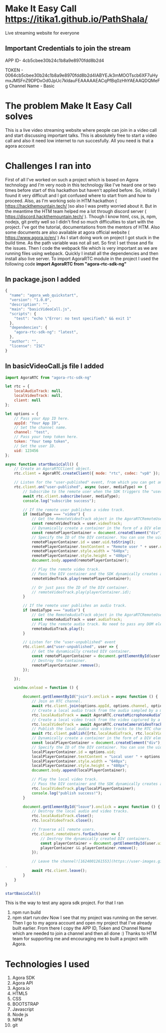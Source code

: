 # Make It Easy Call https://itika1.github.io/PathShala/
Live streaming website for everyone

## Important Credentials to join the stream
APP ID- 4cb5cbee30b24c1b8a9e8970fdd8b2d4 

TOKEN - 0064cb5cbee30b24c1b8a9e8970fdd8b2d4IABYEJk3mMOOTscb6XF7uHymxJMSFnZ9DPDxOd0JpUc7kldauFEAAAAAEACqPfBq0zHhYAEAAQDQMeFg
Channel Name - Basic
# The problem Make It Easy Call solves
This is a live video streaming website where people can join in a video call and start discussing important talks. This is absolutely free to start a video call and also it need low internet to run succesfully. All you need is that a agora account
# Challenges I ran into
First of all I've worked on such a project which is based on Agora technology and I'm very noob in this technology like I've heard one or two times before start of this hackathon but haven't applied before. So, initially I found it very difficult and I got confused where to start from and how to proceed. Also, as I'm working solo in HTM hackathon ( https://hackthemountain.tech/ )so also I was pretty worried about it. But in the meantime the HTM team helped me a lot through discord server ( https://discord.hackthemountain.tech/ ). Though I know html, css, js, npm, nodejs, git pretty well so I didn't find so much difficulties to start with the project. I've got the tutorial, documentations from the mentors of HTM. Also some documents are also available at agora official website ( https://www.agora.io/en/ ) 
As I start doing work on project I got stuck in the build time. As the path variable was not all set. So first I set those and fix the issues. Then I code the webpack file which is very important as we are running files using webpack. Quickly I install all the dependencies and then install also live server. 
To import AgoraRTC module in the project I used the following code
**import AgoraRTC from "agora-rtc-sdk-ng"**
## In package.json I added
```javascript
{
  "name": "agora_web_quickstart",
  "version": "1.0.0",
  "description": "",
  "main": "basicVideoCall.js",
  "scripts": {
    "test": "echo \"Error: no test specified\" && exit 1"
  },
  "dependencies": {
    "agora-rtc-sdk-ng": "latest",
  },
  "author": "",
  "license": "ISC"
}
```
## In basicVideoCall.js file I added
```javascript
import AgoraRTC from "agora-rtc-sdk-ng"

let rtc = {
    localAudioTrack: null,
    localVideoTrack: null,
    client: null
};

let options = {
    // Pass your App ID here.
    appId: "Your App ID",
    // Set the channel name.
    channel: "test",
    // Pass your temp token here.
    token: "Your temp token",
    // Set the user ID.
    uid: 123456
};

async function startBasicCall() {
    // Create an AgoraRTCClient object.
    rtc.client = AgoraRTC.createClient({ mode: "rtc", codec: "vp8" });

    // Listen for the "user-published" event, from which you can get an AgoraRTCRemoteUser object.
    rtc.client.on("user-published", async (user, mediaType) => {
        // Subscribe to the remote user when the SDK triggers the "user-published" event
        await rtc.client.subscribe(user, mediaType);
        console.log("subscribe success");

        // If the remote user publishes a video track.
        if (mediaType === "video") {
            // Get the RemoteVideoTrack object in the AgoraRTCRemoteUser object.
            const remoteVideoTrack = user.videoTrack;
            // Dynamically create a container in the form of a DIV element for playing the remote video track.
            const remotePlayerContainer = document.createElement("div");
            // Specify the ID of the DIV container. You can use the uid of the remote user.
            remotePlayerContainer.id = user.uid.toString();
            remotePlayerContainer.textContent = "Remote user " + user.uid.toString();
            remotePlayerContainer.style.width = "640px";
            remotePlayerContainer.style.height = "480px";
            document.body.append(remotePlayerContainer);

            // Play the remote video track.
            // Pass the DIV container and the SDK dynamically creates a player in the container for playing the remote video track.
            remoteVideoTrack.play(remotePlayerContainer);

            // Or just pass the ID of the DIV container.
            // remoteVideoTrack.play(playerContainer.id);
        }

        // If the remote user publishes an audio track.
        if (mediaType === "audio") {
            // Get the RemoteAudioTrack object in the AgoraRTCRemoteUser object.
            const remoteAudioTrack = user.audioTrack;
            // Play the remote audio track. No need to pass any DOM element.
            remoteAudioTrack.play();
        }

        // Listen for the "user-unpublished" event
        rtc.client.on("user-unpublished", user => {
            // Get the dynamically created DIV container.
            const remotePlayerContainer = document.getElementById(user.uid);
            // Destroy the container.
            remotePlayerContainer.remove();
        });

    });

    window.onload = function () {

        document.getElementById("join").onclick = async function () {
            // Join an RTC channel.
            await rtc.client.join(options.appId, options.channel, options.token, options.uid);
            // Create a local audio track from the audio sampled by a microphone.
            rtc.localAudioTrack = await AgoraRTC.createMicrophoneAudioTrack();
            // Create a local video track from the video captured by a camera.
            rtc.localVideoTrack = await AgoraRTC.createCameraVideoTrack();
            // Publish the local audio and video tracks to the RTC channel.
            await rtc.client.publish([rtc.localAudioTrack, rtc.localVideoTrack]);
            // Dynamically create a container in the form of a DIV element for playing the local video track.
            const localPlayerContainer = document.createElement("div");
            // Specify the ID of the DIV container. You can use the uid of the local user.
            localPlayerContainer.id = options.uid;
            localPlayerContainer.textContent = "Local user " + options.uid;
            localPlayerContainer.style.width = "640px";
            localPlayerContainer.style.height = "480px";
            document.body.append(localPlayerContainer);

            // Play the local video track.
            // Pass the DIV container and the SDK dynamically creates a player in the container for playing the local video track.
            rtc.localVideoTrack.play(localPlayerContainer);
            console.log("publish success!");
        }

        document.getElementById("leave").onclick = async function () {
            // Destroy the local audio and video tracks.
            rtc.localAudioTrack.close();
            rtc.localVideoTrack.close();

            // Traverse all remote users.
            rtc.client.remoteUsers.forEach(user => {
                // Destroy the dynamically created DIV containers.
                const playerContainer = document.getElementById(user.uid);
                playerContainer && playerContainer.remove();
            });

            // Leave the channel![1624001261553](https://user-images.githubusercontent.com/52042964/123542570-f52e7d00-d767-11eb-8f41-9acfb60d77d6.png)
.
            await rtc.client.leave();
        }
    }
}

startBasicCall()
```
This is the way to test any agora sdk project. For that I ran 
1) npm run build
2) npm start run:dev 
Now I see that my project was running on the server. Then I go to my agora account and open my project that I've already built earlier. From there I copy the APP ID, Token and Channel Name which are needed to join a channel and then all done :)
Thanks to HTM team for supporting me and encouraging me to built a project with Agora.
# Technologies I used
1) Agora SDK
2) Agora API
3) Agora.io
4) HTML5
5) CSS
6) BOOTSTRAP
7) Javascript
8) Node js
9) NPM
10) git
